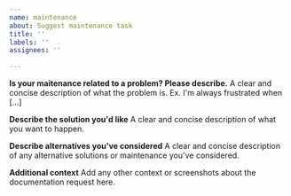 ```yaml
---
name: maintenance
about: Suggest maintenance task
title: ''
labels: ''
assignees: ''

---
```


**Is your maitenance related to a problem? Please describe.**
A clear and concise description of what the problem is. Ex. I'm always frustrated when [...]

**Describe the solution you'd like**
A clear and concise description of what you want to happen.

**Describe alternatives you've considered**
A clear and concise description of any alternative solutions or maintenance you've considered.

**Additional context**
Add any other context or screenshots about the documentation request here.
